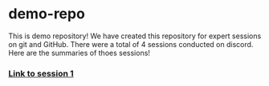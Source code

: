 # demo-repo
This is demo repository! We have created this repository for expert sessions on git and GitHub. There were a total of 4 sessions conducted on discord. Here are the summaries of thoes sessions!

### [Link to session 1](./sessions/s1.md)
